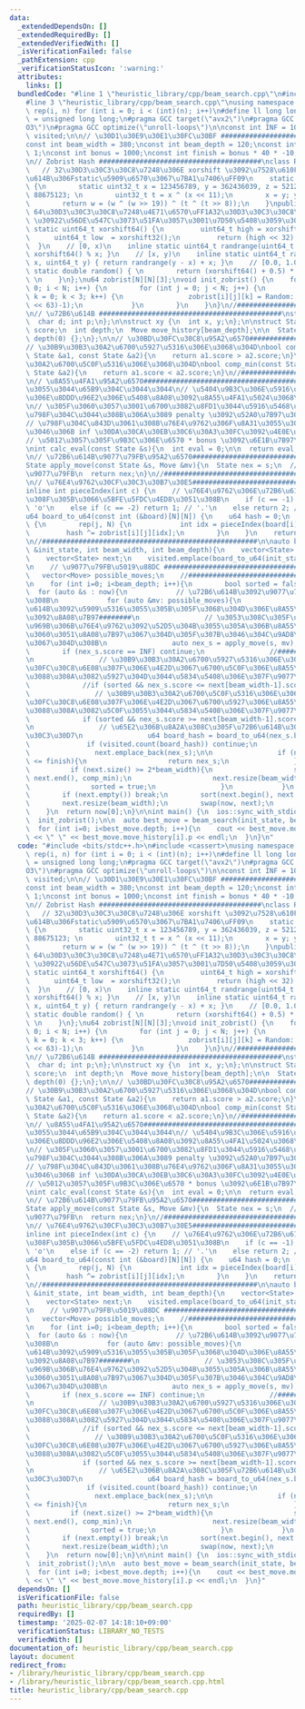 ```yaml
---
data:
  _extendedDependsOn: []
  _extendedRequiredBy: []
  _extendedVerifiedWith: []
  _isVerificationFailed: false
  _pathExtension: cpp
  _verificationStatusIcon: ':warning:'
  attributes:
    links: []
  bundledCode: "#line 1 \"heuristic_library/cpp/beam_search.cpp\"\n#include <bits/stdc++.h>\n\
    #line 3 \"heuristic_library/cpp/beam_search.cpp\"\nusing namespace std;\n#define\
    \ rep(i, n) for (int i = 0; i < (int)(n); i++)\n#define ll long long\nusing u64\
    \ = unsigned long long;\n#pragma GCC target(\"avx2\")\n#pragma GCC optimize(\"\
    O3\")\n#pragma GCC optimize(\"unroll-loops\")\n\nconst int INF = 10000000;\nunordered_set<u64>\
    \ visited;\n\n// \u30D1\u30E9\u30E1\u30FC\u30BF ########################################\n\
    const int beam_width = 380;\nconst int beam_depth = 120;\nconst int penalty =\
    \ 1;\nconst int bonus = 1000;\nconst int finish = bonus * 40 * -10;\n//#####################################################\n\
    \n// Zobrist Hash ########################################\nclass Random {\n \
    \   // 32\u30D3\u30C3\u30C8\u7248\u306E xorshift \u3092\u7528\u610F\uFF08\u72B6\
    \u614B\u306Fstatic\u5909\u6570\u3067\u7BA1\u7406\uFF09\n    static uint32_t xorshift32()\
    \ {\n        static uint32_t x = 123456789, y = 362436039, z = 521288629, w =\
    \ 88675123; \n        uint32_t t = x ^ (x << 11);\n        x = y; y = z; z = w;\n\
    \        return w = (w ^ (w >> 19)) ^ (t ^ (t >> 8));\n    }\npublic:\n    //\
    \ 64\u30D3\u30C3\u30C8\u7248\u4E71\u6570\uFF1A32\u30D3\u30C3\u30C8\u306E xorshift\
    \ \u30922\u56DE\u547C\u3073\u51FA\u3057\u3001\u7D50\u5408\u3059\u308B\n    inline\
    \ static uint64_t xorshift64() {\n         uint64_t high = xorshift32();\n   \
    \      uint64_t low  = xorshift32();\n         return (high << 32) | low;\n  \
    \  }\n    // [0, x)\n    inline static uint64_t randrange(uint64_t x) { return\
    \ xorshift64() % x; }\n    // [x, y)\n    inline static uint64_t randrange(uint64_t\
    \ x, uint64_t y) { return randrange(y - x) + x; }\n    // [0.0, 1.0)\n    inline\
    \ static double random() { \n        return (xorshift64() + 0.5) * (1.0 / (double)ULLONG_MAX);\
    \ \n    }\n};\nu64 zobrist[N][N][3];\nvoid init_zobrist() {\n    for (int i =\
    \ 0; i < N; i++) {\n        for (int j = 0; j < N; j++) {\n            for (int\
    \ k = 0; k < 3; k++) {\n                zobrist[i][j][k] = Random::randrange((1ULL\
    \ << 63)-1);\n            }\n        }\n    }\n}\n//#####################################################\n\
    \n// \u72B6\u614B #############################################\nstruct Move {\n\
    \  char d; int p;\n};\n\nstruct xy {\n  int x, y;\n};\n\nstruct State {\n  int\
    \ score;\n  int depth;\n  Move move_history[beam_depth];\n\n  State() : score(0),\
    \ depth(0) {};\n};\n\n// \u30BD\u30FC\u30C8\u95A2\u6570########################################\n\
    // \u30B9\u30B3\u30A2\u6700\u5927\u5316\u306E\u3068\u304D\nbool comp_max(const\
    \ State &a1, const State &a2){\n    return a1.score > a2.score;\n}\n// \u30B9\u30B3\
    \u30A2\u6700\u5C0F\u5316\u306E\u3068\u304D\nbool comp_min(const State &a1, const\
    \ State &a2){\n    return a1.score < a2.score;\n}\n//#####################################################\n\
    \n// \u8A55\u4FA1\u95A2\u6570########################################\n// \u5C0F\
    \u3055\u3044\u65B9\u304C\u3044\u3044\n// \u5404\u9B3C\u306E\u5916\u5468\u304B\u3089\
    \u306E\u8DDD\u96E2\u306E\u5408\u8A08\u3092\u8A55\u4FA1\u5024\u3068\u3059\u308B\
    \n// \u305F\u3060\u3057\u3001\u6700\u3082\u8FD1\u3044\u5916\u5468\u307E\u3067\u306B\
    \u798F\u304C\u3044\u308B\u306A\u3089 penalty \u3092\u52A0\u7B97\u3059\u308B\n\
    // \u798F\u304C\u843D\u3061\u308B\u76E4\u9762\u306F\u8A31\u3055\u306A\u3044\u3088\
    \u3046\u306B inf \u30DA\u30CA\u30EB\u30C6\u30A3\u30FC\u3092\u4E0E\u3048\u308B\n\
    // \u5012\u3057\u305F\u9B3C\u306E\u6570 * bonus \u3092\u6E1B\u7B97\u3059\u308B\
    \nint calc_eval(const State &s){\n  int eval = 0;\n\n  return eval;\n}\n//#####################################################\n\
    \n// \u72B6\u614B\u9077\u79FB\u95A2\u6570########################################\n\
    State apply_move(const State &s, Move &mv){\n  State nex = s;\n  // \u72B6\u614B\
    \u9077\u79FB\n  return nex;\n}\n//#####################################################\n\
    \n// \u76E4\u9762\u30CF\u30C3\u30B7\u30E5########################################\n\
    inline int pieceIndex(int c) {\n    // \u76E4\u9762\u306E\u72B6\u614B\u306B\u5408\
    \u308F\u305B\u3066\u5BFE\u5FDC\u4ED8\u3051\u308B\n    if (c == -1) return 0; //\
    \ 'o'\n    else if (c == -2) return 1; // '.'\n    else return 2; // 'x'\n}\n\
    u64 board_to_u64(const int (&board)[N][N]) {\n    u64 hash = 0;\n    rep(i, N)\
    \ {\n        rep(j, N) {\n            int idx = pieceIndex(board[i][j]);\n   \
    \         hash ^= zobrist[i][j][idx];\n        }\n    }\n    return hash;\n}\n\
    \n//#####################################################\n\nauto beam_search(State\
    \ &init_state, int beam_width, int beam_depth){\n    vector<State> now;\n    now.emplace_back(init_state);\n\
    \    vector<State> next;\n    visited.emplace(board_to_u64(init_state.board));\n\
    \n    // \u9077\u79FB\u5019\u88DC ########################################\n \
    \   vector<Move> possible_moves;\n    //#################################################\n\
    \n    for (int i=0; i<beam_depth; i++){\n        bool sorted = false;\n      \
    \  for (auto &s : now){\n            // \u72B6\u614B\u3092\u9077\u79FB\u3055\u305B\
    \u308B\n            for (auto &mv: possible_moves){\n                // \u72B6\
    \u614B\u3092\u5909\u5316\u3055\u305B\u305F\u3068\u304D\u306E\u8A55\u4FA1\u5024\
    \u3092\u8A08\u7B97########\n                // \u3053\u308C\u305F\u3076\u3093\u5B9F\
    \u969B\u306B\u76E4\u9762\u3092\u52D5\u304B\u3055\u305A\u306B\u8A55\u4FA1\u5024\
    \u3060\u3051\u8A08\u7B97\u3067\u304D\u305F\u307B\u3046\u304C\u9AD8\u901F\u5316\
    \u3067\u304D\u308B\n                auto nex_s = apply_move(s, mv);\n        \
    \        if (nex_s.score == INF) continue;\n                //###########################################\n\
    \n                // \u30B9\u30B3\u30A2\u6700\u5927\u5316\u306E\u3068\u304D, \u30BD\
    \u30FC\u30C8\u6E08\u307F\u306E\u4E2D\u3067\u6700\u5C0F\u306E\u8A55\u4FA1\u5024\
    \u3088\u308A\u3082\u5927\u304D\u3044\u5834\u5408\u306E\u307F\u9077\u79FB\n   \
    \             //if (sorted && nex_s.score <= next[beam_width-1].score) continue;\n\
    \                // \u30B9\u30B3\u30A2\u6700\u5C0F\u5316\u306E\u3068\u304D, \u30BD\
    \u30FC\u30C8\u6E08\u307F\u306E\u4E2D\u3067\u6700\u5927\u306E\u8A55\u4FA1\u5024\
    \u3088\u308A\u3082\u5C0F\u3055\u3044\u5834\u5408\u306E\u307F\u9077\u79FB\n   \
    \             if (sorted && nex_s.score >= next[beam_width-1].score) continue;\n\
    \n                // \u65E2\u306B\u8A2A\u308C\u305F\u72B6\u614B\u306F\u30B9\u30AD\
    \u30C3\u30D7\n                u64 board_hash = board_to_u64(nex_s.board);\n  \
    \              if (visited.count(board_hash)) continue;\n                visited.emplace(board_hash);\n\
    \                next.emplace_back(nex_s);\n\n                if (nex_s.score\
    \ <= finish){\n                    return nex_s;\n                }\n\n      \
    \          if (next.size() >= 2*beam_width){\n                    sort(next.begin(),\
    \ next.end(), comp_min);\n                    next.resize(beam_width);\n     \
    \               sorted = true;\n                }\n            }\n        }\n\
    \        if (next.empty()) break;\n        sort(next.begin(), next.end(), comp_min);\n\
    \        next.resize(beam_width);\n        swap(now, next);\n        next.clear();\n\
    \    }\n  return now[0];\n}\n\nint main() {\n  ios::sync_with_stdio(false); cin.tie(0);\n\
    \  init_zobrist();\n\n  auto best_move = beam_search(init_state, beam_width, beam_depth);\n\
    \  for (int i=0; i<best_move.depth; i++){\n    cout << best_move.move_history[i].d\
    \ << \" \" << best_move.move_history[i].p << endl;\n  }\n}\n"
  code: "#include <bits/stdc++.h>\n#include <cassert>\nusing namespace std;\n#define\
    \ rep(i, n) for (int i = 0; i < (int)(n); i++)\n#define ll long long\nusing u64\
    \ = unsigned long long;\n#pragma GCC target(\"avx2\")\n#pragma GCC optimize(\"\
    O3\")\n#pragma GCC optimize(\"unroll-loops\")\n\nconst int INF = 10000000;\nunordered_set<u64>\
    \ visited;\n\n// \u30D1\u30E9\u30E1\u30FC\u30BF ########################################\n\
    const int beam_width = 380;\nconst int beam_depth = 120;\nconst int penalty =\
    \ 1;\nconst int bonus = 1000;\nconst int finish = bonus * 40 * -10;\n//#####################################################\n\
    \n// Zobrist Hash ########################################\nclass Random {\n \
    \   // 32\u30D3\u30C3\u30C8\u7248\u306E xorshift \u3092\u7528\u610F\uFF08\u72B6\
    \u614B\u306Fstatic\u5909\u6570\u3067\u7BA1\u7406\uFF09\n    static uint32_t xorshift32()\
    \ {\n        static uint32_t x = 123456789, y = 362436039, z = 521288629, w =\
    \ 88675123; \n        uint32_t t = x ^ (x << 11);\n        x = y; y = z; z = w;\n\
    \        return w = (w ^ (w >> 19)) ^ (t ^ (t >> 8));\n    }\npublic:\n    //\
    \ 64\u30D3\u30C3\u30C8\u7248\u4E71\u6570\uFF1A32\u30D3\u30C3\u30C8\u306E xorshift\
    \ \u30922\u56DE\u547C\u3073\u51FA\u3057\u3001\u7D50\u5408\u3059\u308B\n    inline\
    \ static uint64_t xorshift64() {\n         uint64_t high = xorshift32();\n   \
    \      uint64_t low  = xorshift32();\n         return (high << 32) | low;\n  \
    \  }\n    // [0, x)\n    inline static uint64_t randrange(uint64_t x) { return\
    \ xorshift64() % x; }\n    // [x, y)\n    inline static uint64_t randrange(uint64_t\
    \ x, uint64_t y) { return randrange(y - x) + x; }\n    // [0.0, 1.0)\n    inline\
    \ static double random() { \n        return (xorshift64() + 0.5) * (1.0 / (double)ULLONG_MAX);\
    \ \n    }\n};\nu64 zobrist[N][N][3];\nvoid init_zobrist() {\n    for (int i =\
    \ 0; i < N; i++) {\n        for (int j = 0; j < N; j++) {\n            for (int\
    \ k = 0; k < 3; k++) {\n                zobrist[i][j][k] = Random::randrange((1ULL\
    \ << 63)-1);\n            }\n        }\n    }\n}\n//#####################################################\n\
    \n// \u72B6\u614B #############################################\nstruct Move {\n\
    \  char d; int p;\n};\n\nstruct xy {\n  int x, y;\n};\n\nstruct State {\n  int\
    \ score;\n  int depth;\n  Move move_history[beam_depth];\n\n  State() : score(0),\
    \ depth(0) {};\n};\n\n// \u30BD\u30FC\u30C8\u95A2\u6570########################################\n\
    // \u30B9\u30B3\u30A2\u6700\u5927\u5316\u306E\u3068\u304D\nbool comp_max(const\
    \ State &a1, const State &a2){\n    return a1.score > a2.score;\n}\n// \u30B9\u30B3\
    \u30A2\u6700\u5C0F\u5316\u306E\u3068\u304D\nbool comp_min(const State &a1, const\
    \ State &a2){\n    return a1.score < a2.score;\n}\n//#####################################################\n\
    \n// \u8A55\u4FA1\u95A2\u6570########################################\n// \u5C0F\
    \u3055\u3044\u65B9\u304C\u3044\u3044\n// \u5404\u9B3C\u306E\u5916\u5468\u304B\u3089\
    \u306E\u8DDD\u96E2\u306E\u5408\u8A08\u3092\u8A55\u4FA1\u5024\u3068\u3059\u308B\
    \n// \u305F\u3060\u3057\u3001\u6700\u3082\u8FD1\u3044\u5916\u5468\u307E\u3067\u306B\
    \u798F\u304C\u3044\u308B\u306A\u3089 penalty \u3092\u52A0\u7B97\u3059\u308B\n\
    // \u798F\u304C\u843D\u3061\u308B\u76E4\u9762\u306F\u8A31\u3055\u306A\u3044\u3088\
    \u3046\u306B inf \u30DA\u30CA\u30EB\u30C6\u30A3\u30FC\u3092\u4E0E\u3048\u308B\n\
    // \u5012\u3057\u305F\u9B3C\u306E\u6570 * bonus \u3092\u6E1B\u7B97\u3059\u308B\
    \nint calc_eval(const State &s){\n  int eval = 0;\n\n  return eval;\n}\n//#####################################################\n\
    \n// \u72B6\u614B\u9077\u79FB\u95A2\u6570########################################\n\
    State apply_move(const State &s, Move &mv){\n  State nex = s;\n  // \u72B6\u614B\
    \u9077\u79FB\n  return nex;\n}\n//#####################################################\n\
    \n// \u76E4\u9762\u30CF\u30C3\u30B7\u30E5########################################\n\
    inline int pieceIndex(int c) {\n    // \u76E4\u9762\u306E\u72B6\u614B\u306B\u5408\
    \u308F\u305B\u3066\u5BFE\u5FDC\u4ED8\u3051\u308B\n    if (c == -1) return 0; //\
    \ 'o'\n    else if (c == -2) return 1; // '.'\n    else return 2; // 'x'\n}\n\
    u64 board_to_u64(const int (&board)[N][N]) {\n    u64 hash = 0;\n    rep(i, N)\
    \ {\n        rep(j, N) {\n            int idx = pieceIndex(board[i][j]);\n   \
    \         hash ^= zobrist[i][j][idx];\n        }\n    }\n    return hash;\n}\n\
    \n//#####################################################\n\nauto beam_search(State\
    \ &init_state, int beam_width, int beam_depth){\n    vector<State> now;\n    now.emplace_back(init_state);\n\
    \    vector<State> next;\n    visited.emplace(board_to_u64(init_state.board));\n\
    \n    // \u9077\u79FB\u5019\u88DC ########################################\n \
    \   vector<Move> possible_moves;\n    //#################################################\n\
    \n    for (int i=0; i<beam_depth; i++){\n        bool sorted = false;\n      \
    \  for (auto &s : now){\n            // \u72B6\u614B\u3092\u9077\u79FB\u3055\u305B\
    \u308B\n            for (auto &mv: possible_moves){\n                // \u72B6\
    \u614B\u3092\u5909\u5316\u3055\u305B\u305F\u3068\u304D\u306E\u8A55\u4FA1\u5024\
    \u3092\u8A08\u7B97########\n                // \u3053\u308C\u305F\u3076\u3093\u5B9F\
    \u969B\u306B\u76E4\u9762\u3092\u52D5\u304B\u3055\u305A\u306B\u8A55\u4FA1\u5024\
    \u3060\u3051\u8A08\u7B97\u3067\u304D\u305F\u307B\u3046\u304C\u9AD8\u901F\u5316\
    \u3067\u304D\u308B\n                auto nex_s = apply_move(s, mv);\n        \
    \        if (nex_s.score == INF) continue;\n                //###########################################\n\
    \n                // \u30B9\u30B3\u30A2\u6700\u5927\u5316\u306E\u3068\u304D, \u30BD\
    \u30FC\u30C8\u6E08\u307F\u306E\u4E2D\u3067\u6700\u5C0F\u306E\u8A55\u4FA1\u5024\
    \u3088\u308A\u3082\u5927\u304D\u3044\u5834\u5408\u306E\u307F\u9077\u79FB\n   \
    \             //if (sorted && nex_s.score <= next[beam_width-1].score) continue;\n\
    \                // \u30B9\u30B3\u30A2\u6700\u5C0F\u5316\u306E\u3068\u304D, \u30BD\
    \u30FC\u30C8\u6E08\u307F\u306E\u4E2D\u3067\u6700\u5927\u306E\u8A55\u4FA1\u5024\
    \u3088\u308A\u3082\u5C0F\u3055\u3044\u5834\u5408\u306E\u307F\u9077\u79FB\n   \
    \             if (sorted && nex_s.score >= next[beam_width-1].score) continue;\n\
    \n                // \u65E2\u306B\u8A2A\u308C\u305F\u72B6\u614B\u306F\u30B9\u30AD\
    \u30C3\u30D7\n                u64 board_hash = board_to_u64(nex_s.board);\n  \
    \              if (visited.count(board_hash)) continue;\n                visited.emplace(board_hash);\n\
    \                next.emplace_back(nex_s);\n\n                if (nex_s.score\
    \ <= finish){\n                    return nex_s;\n                }\n\n      \
    \          if (next.size() >= 2*beam_width){\n                    sort(next.begin(),\
    \ next.end(), comp_min);\n                    next.resize(beam_width);\n     \
    \               sorted = true;\n                }\n            }\n        }\n\
    \        if (next.empty()) break;\n        sort(next.begin(), next.end(), comp_min);\n\
    \        next.resize(beam_width);\n        swap(now, next);\n        next.clear();\n\
    \    }\n  return now[0];\n}\n\nint main() {\n  ios::sync_with_stdio(false); cin.tie(0);\n\
    \  init_zobrist();\n\n  auto best_move = beam_search(init_state, beam_width, beam_depth);\n\
    \  for (int i=0; i<best_move.depth; i++){\n    cout << best_move.move_history[i].d\
    \ << \" \" << best_move.move_history[i].p << endl;\n  }\n}"
  dependsOn: []
  isVerificationFile: false
  path: heuristic_library/cpp/beam_search.cpp
  requiredBy: []
  timestamp: '2025-02-07 14:18:10+09:00'
  verificationStatus: LIBRARY_NO_TESTS
  verifiedWith: []
documentation_of: heuristic_library/cpp/beam_search.cpp
layout: document
redirect_from:
- /library/heuristic_library/cpp/beam_search.cpp
- /library/heuristic_library/cpp/beam_search.cpp.html
title: heuristic_library/cpp/beam_search.cpp
---
```

